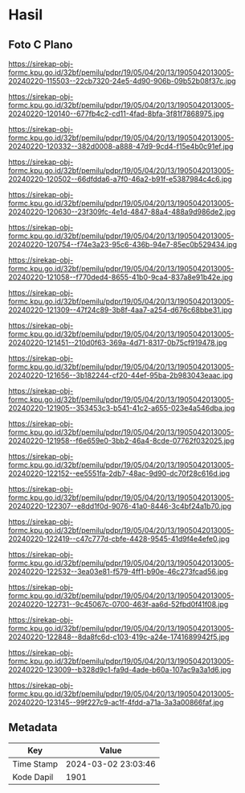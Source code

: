 # Hasil

## Foto C Plano

https://sirekap-obj-formc.kpu.go.id/32bf/pemilu/pdpr/19/05/04/20/13/1905042013005-20240220-115503--22cb7320-24e5-4d90-906b-09b52b08f37c.jpg

https://sirekap-obj-formc.kpu.go.id/32bf/pemilu/pdpr/19/05/04/20/13/1905042013005-20240220-120140--677fb4c2-cd11-4fad-8bfa-3f81f7868975.jpg

https://sirekap-obj-formc.kpu.go.id/32bf/pemilu/pdpr/19/05/04/20/13/1905042013005-20240220-120332--382d0008-a888-47d9-9cd4-f15e4b0c91ef.jpg

https://sirekap-obj-formc.kpu.go.id/32bf/pemilu/pdpr/19/05/04/20/13/1905042013005-20240220-120502--66dfdda6-a7f0-46a2-b91f-e5387984c4c6.jpg

https://sirekap-obj-formc.kpu.go.id/32bf/pemilu/pdpr/19/05/04/20/13/1905042013005-20240220-120630--23f309fc-4e1d-4847-88a4-488a9d986de2.jpg

https://sirekap-obj-formc.kpu.go.id/32bf/pemilu/pdpr/19/05/04/20/13/1905042013005-20240220-120754--f74e3a23-95c6-436b-94e7-85ec0b529434.jpg

https://sirekap-obj-formc.kpu.go.id/32bf/pemilu/pdpr/19/05/04/20/13/1905042013005-20240220-121058--f770ded4-8655-41b0-9ca4-837a8e91b42e.jpg

https://sirekap-obj-formc.kpu.go.id/32bf/pemilu/pdpr/19/05/04/20/13/1905042013005-20240220-121309--47f24c89-3b8f-4aa7-a254-d676c68bbe31.jpg

https://sirekap-obj-formc.kpu.go.id/32bf/pemilu/pdpr/19/05/04/20/13/1905042013005-20240220-121451--210d0f63-369a-4d71-8317-0b75cf919478.jpg

https://sirekap-obj-formc.kpu.go.id/32bf/pemilu/pdpr/19/05/04/20/13/1905042013005-20240220-121656--3b182244-cf20-44ef-95ba-2b983043eaac.jpg

https://sirekap-obj-formc.kpu.go.id/32bf/pemilu/pdpr/19/05/04/20/13/1905042013005-20240220-121905--353453c3-b541-41c2-a655-023e4a546dba.jpg

https://sirekap-obj-formc.kpu.go.id/32bf/pemilu/pdpr/19/05/04/20/13/1905042013005-20240220-121958--f6e659e0-3bb2-46a4-8cde-07762f032025.jpg

https://sirekap-obj-formc.kpu.go.id/32bf/pemilu/pdpr/19/05/04/20/13/1905042013005-20240220-122152--ee5551fa-2db7-48ac-9d90-dc70f28c616d.jpg

https://sirekap-obj-formc.kpu.go.id/32bf/pemilu/pdpr/19/05/04/20/13/1905042013005-20240220-122307--e8dd1f0d-9076-41a0-8446-3c4bf24a1b70.jpg

https://sirekap-obj-formc.kpu.go.id/32bf/pemilu/pdpr/19/05/04/20/13/1905042013005-20240220-122419--c47c777d-cbfe-4428-9545-41d9f4e4efe0.jpg

https://sirekap-obj-formc.kpu.go.id/32bf/pemilu/pdpr/19/05/04/20/13/1905042013005-20240220-122532--3ea03e81-f579-4ff1-b90e-46c273fcad56.jpg

https://sirekap-obj-formc.kpu.go.id/32bf/pemilu/pdpr/19/05/04/20/13/1905042013005-20240220-122731--9c45067c-0700-463f-aa6d-52fbd0f41f08.jpg

https://sirekap-obj-formc.kpu.go.id/32bf/pemilu/pdpr/19/05/04/20/13/1905042013005-20240220-122848--8da8fc6d-c103-419c-a24e-1741689942f5.jpg

https://sirekap-obj-formc.kpu.go.id/32bf/pemilu/pdpr/19/05/04/20/13/1905042013005-20240220-123009--b328d9c1-fa9d-4ade-b60a-107ac9a3a1d6.jpg

https://sirekap-obj-formc.kpu.go.id/32bf/pemilu/pdpr/19/05/04/20/13/1905042013005-20240220-123145--99f227c9-ac1f-4fdd-a71a-3a3a00866faf.jpg


## Metadata

| Key        | Value               |
| ---------- | ------------------- |
| Time Stamp | 2024-03-02 23:03:46 |
| Kode Dapil | 1901                |



